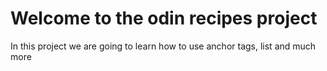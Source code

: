 <h1>Welcome to the odin recipes project</h1>
<p>In this project we are going to learn how to use anchor tags, list and much more</p>